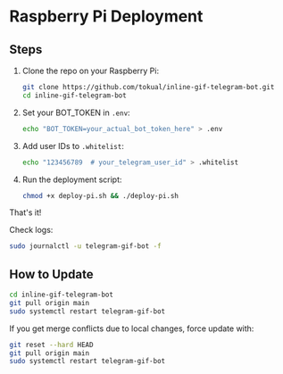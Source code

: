 # Raspberry Pi Deployment

## Steps

1. Clone the repo on your Raspberry Pi:
   ```bash
   git clone https://github.com/tokual/inline-gif-telegram-bot.git
   cd inline-gif-telegram-bot
   ```

2. Set your BOT_TOKEN in `.env`:
   ```bash
   echo "BOT_TOKEN=your_actual_bot_token_here" > .env
   ```

3. Add user IDs to `.whitelist`:
   ```bash
   echo "123456789  # your_telegram_user_id" > .whitelist
   ```

4. Run the deployment script:
   ```bash
   chmod +x deploy-pi.sh && ./deploy-pi.sh
   ```

That's it!

Check logs:
```bash
sudo journalctl -u telegram-gif-bot -f
```

## How to Update

```bash
cd inline-gif-telegram-bot
git pull origin main
sudo systemctl restart telegram-gif-bot
```

If you get merge conflicts due to local changes, force update with:
```bash
git reset --hard HEAD
git pull origin main
sudo systemctl restart telegram-gif-bot
```
